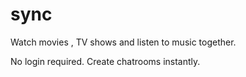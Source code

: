 # sync
Watch movies , TV shows and listen to music together.

No login required. Create chatrooms instantly.
